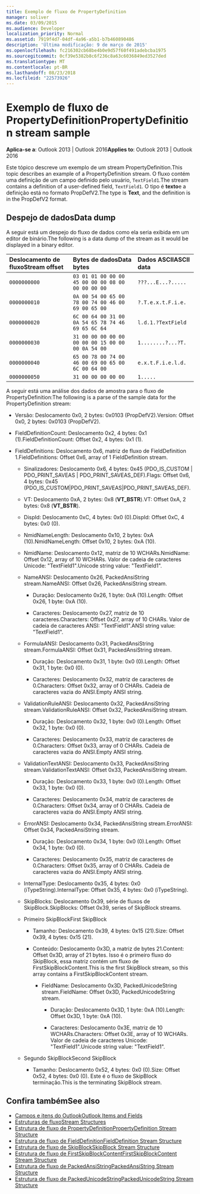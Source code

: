 ```yaml
---
title: Exemplo de fluxo de PropertyDefinition
manager: soliver
ms.date: 03/09/2015
ms.audience: Developer
localization_priority: Normal
ms.assetid: 7919f4d7-04df-4a96-a5b1-b7b460890486
description: 'Última modificação: 9 de março de 2015'
ms.openlocfilehash: fc216302cb68be4b0e9d57f60f491adebcba1975
ms.sourcegitcommit: 0cf39e5382b8c6f236c8a63c6036849ed3527ded
ms.translationtype: MT
ms.contentlocale: pt-BR
ms.lasthandoff: 08/23/2018
ms.locfileid: "22573926"
---
```

# <a name="propertydefinition-stream-sample"></a><span data-ttu-id="f2cc4-103">Exemplo de fluxo de PropertyDefinition</span><span class="sxs-lookup"><span data-stu-id="f2cc4-103">PropertyDefinition stream sample</span></span>

<span data-ttu-id="f2cc4-104">**Aplica-se a**: Outlook 2013 | Outlook 2016</span><span class="sxs-lookup"><span data-stu-id="f2cc4-104">**Applies to**: Outlook 2013 | Outlook 2016</span></span> 
  
<span data-ttu-id="f2cc4-105">Este tópico descreve um exemplo de um stream PropertyDefinition.</span><span class="sxs-lookup"><span data-stu-id="f2cc4-105">This topic describes an example of a PropertyDefinition stream.</span></span> <span data-ttu-id="f2cc4-106">O fluxo contém uma definição de um campo definido pelo usuário, `TextField1`.</span><span class="sxs-lookup"><span data-stu-id="f2cc4-106">The stream contains a definition of a user-defined field,  `TextField1`.</span></span> <span data-ttu-id="f2cc4-107">O tipo é **texto**e a definição está no formato PropDefV2.</span><span class="sxs-lookup"><span data-stu-id="f2cc4-107">The type is **Text**, and the definition is in the PropDefV2 format.</span></span>
  
## <a name="data-dump"></a><span data-ttu-id="f2cc4-108">Despejo de dados</span><span class="sxs-lookup"><span data-stu-id="f2cc4-108">Data dump</span></span>

<span data-ttu-id="f2cc4-109">A seguir está um despejo do fluxo de dados como ela seria exibida em um editor de binário.</span><span class="sxs-lookup"><span data-stu-id="f2cc4-109">The following is a data dump of the stream as it would be displayed in a binary editor.</span></span>
  
|<span data-ttu-id="f2cc4-110">Deslocamento de fluxo</span><span class="sxs-lookup"><span data-stu-id="f2cc4-110">Stream offset</span></span>|<span data-ttu-id="f2cc4-111">Bytes de dados</span><span class="sxs-lookup"><span data-stu-id="f2cc4-111">Data bytes</span></span>|<span data-ttu-id="f2cc4-112">Dados ASCII</span><span class="sxs-lookup"><span data-stu-id="f2cc4-112">ASCII data</span></span>|
|:-----|:-----|:-----|
| `0000000000` <br/> | `03 01 01 00 00 00 45 00 00 00 08 00 00 00 00 00` <br/> | `???...E...?.....` <br/> |
| `0000000010` <br/> | `0A 00 54 00 65 00 78 00 74 00 46 00 69 00 65 00` <br/> | `?.T.e.x.t.F.i.e.` <br/> |
| `0000000020` <br/> | `6C 00 64 00 31 00 0A 54 65 78 74 46 69 65 6C 64` <br/> | `l.d.1.?TextField` <br/> |
| `0000000030` <br/> | `31 00 00 00 00 00 00 00 00 15 00 00 00 0A 54 00` <br/> | `1........?...?T.` <br/> |
| `0000000040` <br/> | `65 00 78 00 74 00 46 00 69 00 65 00 6C 00 64 00` <br/> | `e.x.t.F.i.e.l.d.` <br/> |
| `0000000050` <br/> | `31 00 00 00 00 00` <br/> | `1.....` <br/> |
   
<span data-ttu-id="f2cc4-113">A seguir está uma análise dos dados de amostra para o fluxo de PropertyDefinition:</span><span class="sxs-lookup"><span data-stu-id="f2cc4-113">The following is a parse of the sample data for the PropertyDefinition stream:</span></span>
  
- <span data-ttu-id="f2cc4-114">Versão: Deslocamento 0x0, 2 bytes: 0x0103 (PropDefV2).</span><span class="sxs-lookup"><span data-stu-id="f2cc4-114">Version: Offset 0x0, 2 bytes: 0x0103 (PropDefV2).</span></span>
    
- <span data-ttu-id="f2cc4-115">FieldDefinitionCount: Deslocamento 0x2, 4 bytes: 0x1 (1).</span><span class="sxs-lookup"><span data-stu-id="f2cc4-115">FieldDefinitionCount: Offset 0x2, 4 bytes: 0x1 (1).</span></span>
    
- <span data-ttu-id="f2cc4-116">FieldDefinitions: Deslocamento 0x6, matriz de fluxo de FieldDefinition 1.</span><span class="sxs-lookup"><span data-stu-id="f2cc4-116">FieldDefinitions: Offset 0x6, array of 1 FieldDefinition stream.</span></span>
    
  - <span data-ttu-id="f2cc4-117">Sinalizadores: Deslocamento 0x6, 4 bytes: 0x45 (PDO_IS_CUSTOM | PDO_PRINT_SAVEAS | PDO_PRINT_SAVEAS_DEF).</span><span class="sxs-lookup"><span data-stu-id="f2cc4-117">Flags: Offset 0x6, 4 bytes: 0x45 (PDO_IS_CUSTOM|PDO_PRINT_SAVEAS|PDO_PRINT_SAVEAS_DEF).</span></span>
    
  - <span data-ttu-id="f2cc4-118">VT: Deslocamento 0xA, 2 bytes: 0x8 (**VT_BSTR**).</span><span class="sxs-lookup"><span data-stu-id="f2cc4-118">VT: Offset 0xA, 2 bytes: 0x8 (**VT_BSTR**).</span></span>
    
  - <span data-ttu-id="f2cc4-119">DispId: Deslocamento 0xC, 4 bytes: 0x0 (0).</span><span class="sxs-lookup"><span data-stu-id="f2cc4-119">DispId: Offset 0xC, 4 bytes: 0x0 (0).</span></span>
    
  - <span data-ttu-id="f2cc4-120">NmidNameLength: Deslocamento 0x10, 2 bytes: 0xA (10).</span><span class="sxs-lookup"><span data-stu-id="f2cc4-120">NmidNameLength: Offset 0x10, 2 bytes: 0xA (10).</span></span>
    
  - <span data-ttu-id="f2cc4-121">NmidName: Deslocamento 0x12, matriz de 10 WCHARs.</span><span class="sxs-lookup"><span data-stu-id="f2cc4-121">NmidName: Offset 0x12, array of 10 WCHARs.</span></span> <span data-ttu-id="f2cc4-122">Valor de cadeia de caracteres Unicode: "TextField1".</span><span class="sxs-lookup"><span data-stu-id="f2cc4-122">Unicode string value: "TextField1".</span></span>
    
  - <span data-ttu-id="f2cc4-123">NameANSI: Deslocamento 0x26, PackedAnsiString stream.</span><span class="sxs-lookup"><span data-stu-id="f2cc4-123">NameANSI: Offset 0x26, PackedAnsiString stream.</span></span>
    
    - <span data-ttu-id="f2cc4-124">Duração: Deslocamento 0x26, 1 byte: 0xA (10).</span><span class="sxs-lookup"><span data-stu-id="f2cc4-124">Length: Offset 0x26, 1 byte: 0xA (10).</span></span>
      
    - <span data-ttu-id="f2cc4-125">Caracteres: Deslocamento 0x27, matriz de 10 caracteres.</span><span class="sxs-lookup"><span data-stu-id="f2cc4-125">Characters: Offset 0x27, array of 10 CHARs.</span></span> <span data-ttu-id="f2cc4-126">Valor de cadeia de caracteres ANSI: "TextField1".</span><span class="sxs-lookup"><span data-stu-id="f2cc4-126">ANSI string value: "TextField1".</span></span>
    
  - <span data-ttu-id="f2cc4-127">FormulaANSI: Deslocamento 0x31, PackedAnsiString stream.</span><span class="sxs-lookup"><span data-stu-id="f2cc4-127">FormulaANSI: Offset 0x31, PackedAnsiString stream.</span></span>
    
    - <span data-ttu-id="f2cc4-128">Duração: Deslocamento 0x31, 1 byte: 0x0 (0).</span><span class="sxs-lookup"><span data-stu-id="f2cc4-128">Length: Offset 0x31, 1 byte: 0x0 (0).</span></span>
      
    - <span data-ttu-id="f2cc4-129">Caracteres: Deslocamento 0x32, matriz de caracteres de 0.</span><span class="sxs-lookup"><span data-stu-id="f2cc4-129">Characters: Offset 0x32, array of 0 CHARs.</span></span> <span data-ttu-id="f2cc4-130">Cadeia de caracteres vazia do ANSI.</span><span class="sxs-lookup"><span data-stu-id="f2cc4-130">Empty ANSI string.</span></span>
    
  - <span data-ttu-id="f2cc4-131">ValidationRuleANSI: Deslocamento 0x32, PackedAnsiString stream.</span><span class="sxs-lookup"><span data-stu-id="f2cc4-131">ValidationRuleANSI: Offset 0x32, PackedAnsiString stream.</span></span>
    
    - <span data-ttu-id="f2cc4-132">Duração: Deslocamento 0x32, 1 byte: 0x0 (0).</span><span class="sxs-lookup"><span data-stu-id="f2cc4-132">Length: Offset 0x32, 1 byte: 0x0 (0).</span></span>
      
    - <span data-ttu-id="f2cc4-133">Caracteres: Deslocamento 0x33, matriz de caracteres de 0.</span><span class="sxs-lookup"><span data-stu-id="f2cc4-133">Characters: Offset 0x33, array of 0 CHARs.</span></span> <span data-ttu-id="f2cc4-134">Cadeia de caracteres vazia do ANSI.</span><span class="sxs-lookup"><span data-stu-id="f2cc4-134">Empty ANSI string.</span></span>
    
  - <span data-ttu-id="f2cc4-135">ValidationTextANSI: Deslocamento 0x33, PackedAnsiString stream.</span><span class="sxs-lookup"><span data-stu-id="f2cc4-135">ValidationTextANSI: Offset 0x33, PackedAnsiString stream.</span></span>
    
    - <span data-ttu-id="f2cc4-136">Duração: Deslocamento 0x33, 1 byte: 0x0 (0).</span><span class="sxs-lookup"><span data-stu-id="f2cc4-136">Length: Offset 0x33, 1 byte: 0x0 (0).</span></span>
      
    - <span data-ttu-id="f2cc4-137">Caracteres: Deslocamento 0x34, matriz de caracteres de 0.</span><span class="sxs-lookup"><span data-stu-id="f2cc4-137">Characters: Offset 0x34, array of 0 CHARs.</span></span> <span data-ttu-id="f2cc4-138">Cadeia de caracteres vazia do ANSI.</span><span class="sxs-lookup"><span data-stu-id="f2cc4-138">Empty ANSI string.</span></span>
    
  - <span data-ttu-id="f2cc4-139">ErrorANSI: Deslocamento 0x34, PackedAnsiString stream.</span><span class="sxs-lookup"><span data-stu-id="f2cc4-139">ErrorANSI: Offset 0x34, PackedAnsiString stream.</span></span>
    
    - <span data-ttu-id="f2cc4-140">Duração: Deslocamento 0x34, 1 byte: 0x0 (0).</span><span class="sxs-lookup"><span data-stu-id="f2cc4-140">Length: Offset 0x34, 1 byte: 0x0 (0).</span></span>
      
    - <span data-ttu-id="f2cc4-141">Caracteres: Deslocamento 0x35, matriz de caracteres de 0.</span><span class="sxs-lookup"><span data-stu-id="f2cc4-141">Characters: Offset 0x35, array of 0 CHARs.</span></span> <span data-ttu-id="f2cc4-142">Cadeia de caracteres vazia do ANSI.</span><span class="sxs-lookup"><span data-stu-id="f2cc4-142">Empty ANSI string.</span></span>
    
  - <span data-ttu-id="f2cc4-143">InternalType: Deslocamento 0x35, 4 bytes: 0x0 (iTypeString).</span><span class="sxs-lookup"><span data-stu-id="f2cc4-143">InternalType: Offset 0x35, 4 bytes: 0x0 (iTypeString).</span></span>
    
  - <span data-ttu-id="f2cc4-144">SkipBlocks: Deslocamento 0x39, série de fluxos de SkipBlock.</span><span class="sxs-lookup"><span data-stu-id="f2cc4-144">SkipBlocks: Offset 0x39, series of SkipBlock streams.</span></span>
    
  - <span data-ttu-id="f2cc4-145">Primeiro SkipBlock</span><span class="sxs-lookup"><span data-stu-id="f2cc4-145">First SkipBlock</span></span>
    
    - <span data-ttu-id="f2cc4-146">Tamanho: Deslocamento 0x39, 4 bytes: 0x15 (21).</span><span class="sxs-lookup"><span data-stu-id="f2cc4-146">Size: Offset 0x39, 4 bytes: 0x15 (21).</span></span>
      
    - <span data-ttu-id="f2cc4-147">Conteúdo: Deslocamento 0x3D, a matriz de bytes 21.</span><span class="sxs-lookup"><span data-stu-id="f2cc4-147">Content: Offset 0x3D, array of 21 bytes.</span></span> <span data-ttu-id="f2cc4-148">Isso é o primeiro fluxo do SkipBlock, essa matriz contém um fluxo de FirstSkipBlockContent.</span><span class="sxs-lookup"><span data-stu-id="f2cc4-148">This is the first SkipBlock stream, so this array contains a FirstSkipBlockContent stream.</span></span>
      
      - <span data-ttu-id="f2cc4-149">FieldName: Deslocamento 0x3D, PackedUnicodeString stream.</span><span class="sxs-lookup"><span data-stu-id="f2cc4-149">FieldName: Offset 0x3D, PackedUnicodeString stream.</span></span>
        
        - <span data-ttu-id="f2cc4-150">Duração: Deslocamento 0x3D, 1 byte: 0xA (10).</span><span class="sxs-lookup"><span data-stu-id="f2cc4-150">Length: Offset 0x3D, 1 byte: 0xA (10).</span></span>
          
        - <span data-ttu-id="f2cc4-151">Caracteres: Deslocamento 0x3E, matriz de 10 WCHARs.</span><span class="sxs-lookup"><span data-stu-id="f2cc4-151">Characters: Offset 0x3E, array of 10 WCHARs.</span></span> <span data-ttu-id="f2cc4-152">Valor de cadeia de caracteres Unicode: "TextField1".</span><span class="sxs-lookup"><span data-stu-id="f2cc4-152">Unicode string value: "TextField1".</span></span>
    
  - <span data-ttu-id="f2cc4-153">Segundo SkipBlock</span><span class="sxs-lookup"><span data-stu-id="f2cc4-153">Second SkipBlock</span></span>
    
    - <span data-ttu-id="f2cc4-154">Tamanho: Deslocamento 0x52, 4 bytes: 0x0 (0).</span><span class="sxs-lookup"><span data-stu-id="f2cc4-154">Size: Offset 0x52, 4 bytes: 0x0 (0).</span></span> <span data-ttu-id="f2cc4-155">Este é o fluxo de SkipBlock terminação.</span><span class="sxs-lookup"><span data-stu-id="f2cc4-155">This is the terminating SkipBlock stream.</span></span>
    
## <a name="see-also"></a><span data-ttu-id="f2cc4-156">Confira também</span><span class="sxs-lookup"><span data-stu-id="f2cc4-156">See also</span></span>

- [<span data-ttu-id="f2cc4-157">Campos e itens do Outlook</span><span class="sxs-lookup"><span data-stu-id="f2cc4-157">Outlook Items and Fields</span></span>](outlook-items-and-fields.md)
- [<span data-ttu-id="f2cc4-158">Estruturas de fluxo</span><span class="sxs-lookup"><span data-stu-id="f2cc4-158">Stream Structures</span></span>](stream-structures.md)
- [<span data-ttu-id="f2cc4-159">Estrutura de fluxo de PropertyDefinition</span><span class="sxs-lookup"><span data-stu-id="f2cc4-159">PropertyDefinition Stream Structure</span></span>](propertydefinition-stream-structure.md)
- [<span data-ttu-id="f2cc4-160">Estrutura de fluxo de FieldDefinition</span><span class="sxs-lookup"><span data-stu-id="f2cc4-160">FieldDefinition Stream Structure</span></span>](fielddefinition-stream-structure.md)
- [<span data-ttu-id="f2cc4-161">Estrutura de fluxo de SkipBlock</span><span class="sxs-lookup"><span data-stu-id="f2cc4-161">SkipBlock Stream Structure</span></span>](skipblock-stream-structure.md)
- [<span data-ttu-id="f2cc4-162">Estrutura de fluxo de FirstSkipBlockContent</span><span class="sxs-lookup"><span data-stu-id="f2cc4-162">FirstSkipBlockContent Stream Structure</span></span>](firstskipblockcontent-stream-structure.md)
- [<span data-ttu-id="f2cc4-163">Estrutura de fluxo de PackedAnsiString</span><span class="sxs-lookup"><span data-stu-id="f2cc4-163">PackedAnsiString Stream Structure</span></span>](packedansistring-stream-structure.md)
- [<span data-ttu-id="f2cc4-164">Estrutura de fluxo de PackedUnicodeString</span><span class="sxs-lookup"><span data-stu-id="f2cc4-164">PackedUnicodeString Stream Structure</span></span>](packedunicodestring-stream-structure.md)

